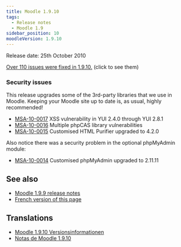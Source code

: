 ```yaml
---
title: Moodle 1.9.10
tags:
  - Release notes
  - Moodle 1.9
sidebar_position: 10
moodleVersion: 1.9.10
---
```

Release date: 25th October 2010

[Over 110 issues were fixed in 1.9.10.](http://tracker.moodle.org/browse/MDL/fixforversion/10407)  (click to see them)

### Security issues

This release upgrades some of the 3rd-party libraries that we use in Moodle.  Keeping your Moodle site up to date is, as usual, highly recommended!

- [MSA-10-0017](http://moodle.org/mod/forum/discuss.php?d=160910) XSS vulnerability in YUI 2.4.0 through YUI 2.8.1
- [MSA-10-0016](http://moodle.org/mod/forum/discuss.php?d=160857) Multiple phpCAS library vulnerabilities
- [MSA-10-0015](http://moodle.org/mod/forum/discuss.php?d=160858) Customised HTML Purifier upgraded to 4.2.0

Also notice there was a security problem in the optional phpMyAdmin module:

- [MSA-10-0014](http://moodle.org/mod/forum/discuss.php?d=160811) Customised phpMyAdmin upgraded to 2.11.11

## See also

- [Moodle 1.9.9 release notes](/general/releases/1.9/1.9.9)
- [French version of this page](https://docs.moodle.org/19/fr/Notes_de_mise_à_jour_de_Moodle_1.9.10)

## Translations

- [Moodle 1.9.10 Versionsinformationen](https://docs.moodle.org/de/_Moodle_1.9.10_Versionsinformationen)
- [Notas de Moodle 1.9.10](https://docs.moodle.org/es/_Notas_de_Moodle_1.9.10)
